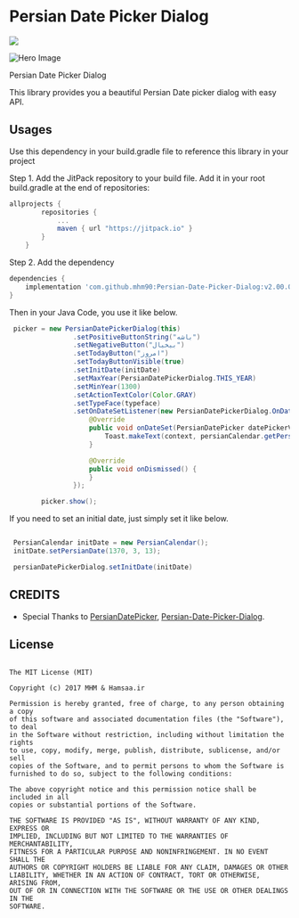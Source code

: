 # Persian Date Picker Dialog
[![](https://jitpack.io/v/mhm90/Persian-Date-Picker-Dialog.svg)](https://jitpack.io/#mhm90/Persian-Date-Picker-Dialog)

![Hero Image](https://raw.githubusercontent.com/mhm90/Persian-Date-Picker-Dialog/master/screenshot/heroimage.jpg)


Persian Date Picker Dialog

This library provides you a beautiful Persian Date picker dialog with easy API.

## Usages

Use this dependency in your build.gradle file to reference this library in your project

Step 1. Add the JitPack repository to your build file. Add it in your root build.gradle at the end of repositories:

```groovy
allprojects {
        repositories {
            ...
            maven { url "https://jitpack.io" }
        }
    }
```

Step 2. Add the dependency
```groovy
dependencies {
    implementation 'com.github.mhm90:Persian-Date-Picker-Dialog:v2.00.00'
}
```


Then in your Java Code, you use it like below.

```java
 picker = new PersianDatePickerDialog(this)
                .setPositiveButtonString("باشه")
                .setNegativeButton("بیخیال")
                .setTodayButton("امروز")
                .setTodayButtonVisible(true)
                .setInitDate(initDate)
                .setMaxYear(PersianDatePickerDialog.THIS_YEAR)
                .setMinYear(1300)
                .setActionTextColor(Color.GRAY)
                .setTypeFace(typeface)
                .setOnDateSetListener(new PersianDatePickerDialog.OnDateSetListener() {
                    @Override
                    public void onDateSet(PersianDatePicker datePickerView, PersianCalendar persianCalendar) {
                        Toast.makeText(context, persianCalendar.getPersianYear() + "/" + persianCalendar.getPersianMonth() + "/" + persianCalendar.getPersianDay(), Toast.LENGTH_SHORT).show();
                    }

                    @Override
                    public void onDismissed() {
                    }
                });

        picker.show();
```

If you need to set an initial date, just simply set it like below.
```java

 PersianCalendar initDate = new PersianCalendar();
 initDate.setPersianDate(1370, 3, 13);

 persianDatePickerDialog.setInitDate(initDate)
```

## CREDITS
* Special Thanks to [PersianDatePicker](https://github.com/alibehzadian/PersianDatePicker), [Persian-Date-Picker-Dialog](https://github.com/hamsaadev/Persian-Date-Picker-Dialog).


## License
```
   
The MIT License (MIT)

Copyright (c) 2017 MHM & Hamsaa.ir

Permission is hereby granted, free of charge, to any person obtaining a copy
of this software and associated documentation files (the "Software"), to deal
in the Software without restriction, including without limitation the rights
to use, copy, modify, merge, publish, distribute, sublicense, and/or sell
copies of the Software, and to permit persons to whom the Software is
furnished to do so, subject to the following conditions:

The above copyright notice and this permission notice shall be included in all
copies or substantial portions of the Software.

THE SOFTWARE IS PROVIDED "AS IS", WITHOUT WARRANTY OF ANY KIND, EXPRESS OR
IMPLIED, INCLUDING BUT NOT LIMITED TO THE WARRANTIES OF MERCHANTABILITY,
FITNESS FOR A PARTICULAR PURPOSE AND NONINFRINGEMENT. IN NO EVENT SHALL THE
AUTHORS OR COPYRIGHT HOLDERS BE LIABLE FOR ANY CLAIM, DAMAGES OR OTHER
LIABILITY, WHETHER IN AN ACTION OF CONTRACT, TORT OR OTHERWISE, ARISING FROM,
OUT OF OR IN CONNECTION WITH THE SOFTWARE OR THE USE OR OTHER DEALINGS IN THE
SOFTWARE.

```

